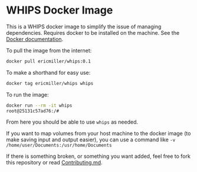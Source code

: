 # WHIPS Docker Image

This is a WHIPS docker image to simplify the issue of managing dependencies. Requires docker to be
installed on the machine. See the [Docker documentation](https://docs.docker.com/engine/installation/).

To pull the image from the internet:

```bash
docker pull ericmiller/whips:0.1
```

To make a shorthand for easy use:

```bash
docker tag ericmiller/whips whips
```

To run the image:

```bash
docker run --rm -it whips
root@25131c57ad76:/#
```

From here you should be able to use `whips` as needed.

If you want to map volumes from your host machine to the docker image (to make saving input and
output easier), you can use a command like `-v /home/user/Documents:/usr/home/Documents`

If there is something broken, or something you want added, feel free to fork this repository or
read [Contributing.md](Contributing.md).
